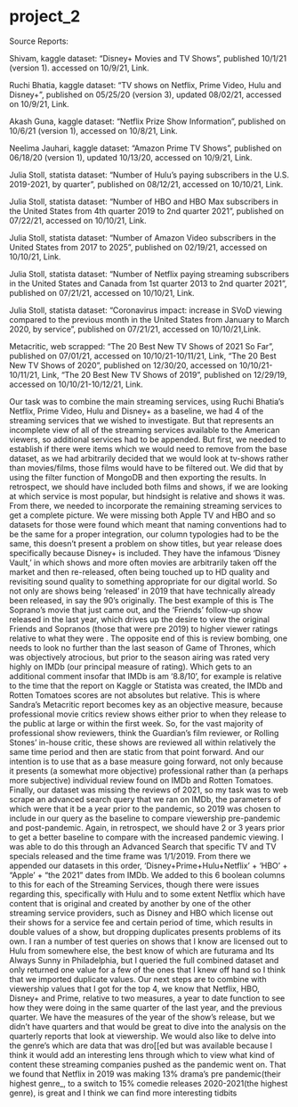 # project_2

Source Reports: 

Shivam, kaggle dataset: “Disney+ Movies and TV Shows”, published 10/1/21 (version 1). accessed on 10/9/21, Link.

Ruchi Bhatia, kaggle dataset: “TV shows on Netflix, Prime Video, Hulu and Disney+”, published on 05/25/20 (version 3), updated 08/02/21, accessed on 10/9/21, Link.

Akash Guna, kaggle dataset: “Netflix Prize Show Information”, published on 10/6/21 (version 1), accessed on 10/8/21, Link. 

Neelima Jauhari, kaggle dataset: “Amazon Prime TV Shows”, published on 06/18/20 (version 1), updated 10/13/20, accessed on 10/9/21, Link.

Julia Stoll, statista dataset: “Number of Hulu’s paying subscribers in the U.S. 2019-2021, by quarter”, published on 08/12/21, accessed on 10/10/21, Link.

Julia Stoll, statista dataset: “Number of HBO and HBO Max subscribers in the United States from 4th quarter 2019 to 2nd quarter 2021”, published on 07/22/21, accessed on 10/10/21, Link.

Julia Stoll, statista dataset: “Number of Amazon Video subscribers in the United States from 2017 to 2025”, published on 02/19/21, accessed on 10/10/21, Link.

Julia Stoll, statista dataset: “Number of Netflix paying streaming subscribers in the United States and Canada from 1st quarter 2013 to 2nd quarter 2021”, published on 07/21/21, accessed on 10/10/21, Link.

Julia Stoll, statista dataset: “Coronavirus impact: increase in SVoD viewing compared to the previous month in the United States from January to March 2020, by service”, published on 07/21/21, accessed on 10/10/21,Link.

Metacritic, web scrapped: “The 20 Best New TV Shows of 2021 So Far”, published on 07/01/21, accessed on 10/10/21-10/11/21, Link, “The 20 Best New TV Shows of 2020”, published on 12/30/20, accessed on 10/10/21-10/11/21, Link, “The 20 Best New TV Shows of 2019”, published on 12/29/19, accessed on 10/10/21-10/12/21, Link.

Our task was to combine the main streaming services, using Ruchi Bhatia’s Netflix, Prime Video, Hulu and Disney+ as a baseline, we had 4 of the streaming services that we wished to investigate. But that represents an incomplete view of all of the streaming services available to the American viewers, so additional services had to be appended. But first, we needed to establish if there were items which we would need to remove from the base dataset, as we had arbitrarily decided that we would look at tv-shows rather than movies/films, those films would have to be filtered out. We did that by using the filter function of MongoDB and then exporting the results. 
In retrospect, we should have included both films and shows, if we are looking at which service is most popular, but hindsight is relative and shows it was. From there, we needed to incorporate the remaining streaming services to get a complete picture. We were missing both Apple TV and HBO and so datasets for those were  found which meant that naming conventions had to be the same for a proper integration, our column typologies had to be the same, this doesn’t present a problem on show titles, but year release does specifically because Disney+ is included. They have the infamous ‘Disney Vault,’ in which shows and more often movies are arbitrarily taken off the market and then re-released, often  being touched up to HD quality and revisiting sound quality to something appropriate for our digital world. 
So not only are shows being ‘released’ in 2019 that have technically already been released, in say the 90’s originally. The best example of this is The Soprano’s movie that just came out, and the ‘Friends’ follow-up show released in the last year, which drives up the desire to view the original Friends and Sopranos (those that were pre 2019) to higher viewer ratings relative to what they were . The opposite end of this is review bombing, one needs to look no further than the last season of Game of Thrones, which was objectively atrocious, but prior to the season airing was rated very highly on IMDb (our principal measure of rating). Which gets to an additional comment insofar that IMDb is am ‘8.8/10’, for example is relative to the time that the report on Kaggle or Statista was created, the IMDb and Rotten Tomatoes scores are not absolutes but relative. 
This is where Sandra’s Metacritic report becomes key as an objective measure, because professional movie critics review shows either prior to when they release to the public at large or within the first week. So, for the vast majority of professional show reviewers, think the Guardian’s film reviewer, or Rolling Stones’ in-house critic, these shows are reviewed all within relatively the same time period and then are static from that point forward. And our intention is to use that as a base measure going forward, not only because it presents (a somewhat more objective) professional rather than (a perhaps more subjective) individual review found on IMDb and Rotten Tomatoes. 
Finally, our dataset was missing the reviews of 2021, so my task was to web scrape an advanced search query that we ran on IMDb, the parameters of which were that it be a year prior to the pandemic, so 2019 was chosen to include in our query as the baseline to compare viewership pre-pandemic and post-pandemic. Again, in retrospect, we should have 2 or 3 years prior to get a better baseline to compare with the increased pandemic viewing. I was able to do this through an Advanced Search that specific TV and TV specials released and the time frame was 1/1/2019. 
From there we appended our datasets in this order, ‘Disney+Prime+Hulu+Netflix’ + ‘HBO’ + “Apple’ + “the 2021” dates from IMDb. We added to this 6 boolean columns to this for each of the Streaming Services, though there were issues regarding this, specifically with Hulu and to some extent Netflix which have content that is original and created by another by one of the other streaming service providers, such as Disney and HBO which license out their shows for a service fee and certain period of time, which results in double values of a show, but dropping duplicates presents problems of its own. I ran a number of test queries on shows that I know are licensed out to Hulu from somewhere else, the best know of which are futurama and Its Always Sunny in Philadelphia, but I queried the full combined dataset and only returned one value for a few of the ones that I knew off hand so I think that we imported duplicate values.
Our next steps are to combine with viewership values that I got for the top 4, we know that Netflix, HBO, Disney+ and Prime, relative to two measures, a year to date function to see how they were doing in the same quarter of the last year, and the previous quarter. We have the measures of the year of the show’s release, but we didn’t have quarters and that would be great to dive into the analysis on the quarterly reports that look at viewership. We would also  like to delve into the genre’s which are data that was dro[[ed but was available because I think it would add an interesting lens through which to view what kind of content these streaming companies pushed as the pandemic went on. That we found that Netflix in 2019 was making 13% drama’s pre pandemic(their highest genre_, to a switch to 15% comedie releases 2020-2021(the highest genre), is great and I think we can find more interesting tidbits
